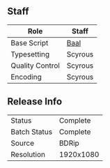 ## Staff

| Role              | Staff                               |
|-------------------|-------------------------------------|
| Base Script       | [Baal](../Coalgirls)                |
| Typesetting       | Scyrous                             |
| Quality Control   | Scyrous                             |
| Encoding          | Scyrous                             | 

## Release Info

|              |           |
|--------------|-----------|
| Status       | Complete  |
| Batch Status | Complete  |
| Source       | BDRip     |
| Resolution   | 1920x1080 |